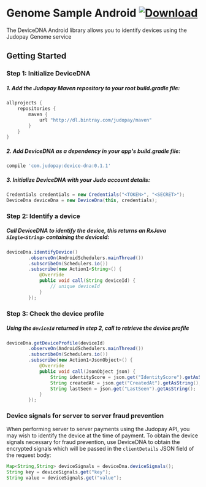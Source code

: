 # Genome Sample Android [ ![Download](https://api.bintray.com/packages/judopay/maven/device-dna/images/download.svg) ](https://bintray.com/judopay/maven/device-dna/_latestVersion)

The DeviceDNA Android library allows you to identify devices using the Judopay Genome service

## Getting Started

### Step 1: Initialize DeviceDNA

##### 1. Add the Judopay Maven repository to your root build.gradle file:
```groovy
allprojects {
    repositories {
        maven {
            url "http://dl.bintray.com/judopay/maven"
        }
    }
}
```

##### 2. Add DeviceDNA as a dependency in your app's build.gradle file:
```groovy
compile 'com.judopay:device-dna:0.1.1'
```

##### 3. Initialize DeviceDNA with your Judo account details:
```java
Credentials credentials = new Credentials("<TOKEN>", "<SECRET>");
DeviceDna deviceDna = new DeviceDna(this, credentials);
```

### Step 2: Identify a device

##### Call DeviceDNA to identify the device, this returns an RxJava ```Single<String>``` containing the deviceId:
```java
deviceDna.identifyDevice()
        .observeOn(AndroidSchedulers.mainThread())
        .subscribeOn(Schedulers.io())
        .subscribe(new Action1<String>() {
            @Override
            public void call(String deviceId) {
                // unique deviceId
            }
        });
```

### Step 3: Check the device profile
##### Using the ```deviceId``` returned in step 2, call to retrieve the device profile
```java
deviceDna.getDeviceProfile(deviceId)
        .observeOn(AndroidSchedulers.mainThread())
        .subscribeOn(Schedulers.io())
        .subscribe(new Action1<JsonObject>() {
            @Override
            public void call(JsonObject json) {
                String identityScore = json.get("IdentityScore").getAsString();
                String createdAt = json.get("CreatedAt").getAsString();
                String lastSeen = json.get("LastSeen").getAsString();
            }
        });
```
### Device signals for server to server fraud prevention
When performing server to server payments using the Judopay API, you may wish to identify the device at the time of payment. To obtain the device signals necessary for fraud prevention, use DeviceDNA to obtain the encrypted signals which will be passed in the ```clientDetails``` JSON field of the request body:

```java
Map<String,String> deviceSignals = deviceDna.deviceSignals();
String key = deviceSignals.get("key");
String value = deviceSignals.get("value");
```
